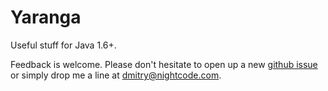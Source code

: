 # Yaranga 

Useful stuff for Java 1.6+.

Feedback is welcome. Please don't hesitate to open up a new [github issue](https://github.com/nightcode/yaranga/issues) or simply drop me a line at <dmitry@nightcode.com>.
